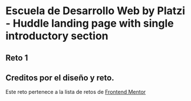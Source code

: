 # Escuela de Desarrollo Web by Platzi - Huddle landing page with single introductory section

## Reto 1

## Creditos por el diseño y reto.

Este reto pertenece a la lista de retos de [Frontend Mentor](https://www.frontendmentor.io)
